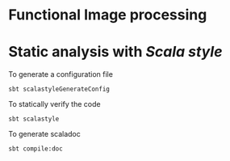 Functional Image processing
======

Static analysis with _Scala style_
======

To generate a configuration file

    sbt scalastyleGenerateConfig

To statically verify the code

    sbt scalastyle

To generate scaladoc

    sbt compile:doc
